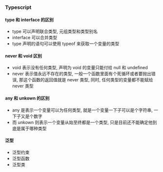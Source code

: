 ### Typescript

#### type 和 interface 的区别

- type 可以声明联合类型, 元组类型和类型别名
- interface 可以合并类型
- type 声明的语句可以使用 typeof 来获取一个变量的类型

#### never 和 void 区别

- void 表示没有任何类型, 声明为 void 的变量只能付给 null 和 undefined
- never 表示值永远不存在的类型, 一般一个函数里面有个死循环或者要抛出错误, 那这个函数的返回值就是 never 类型, 同时, 任何类型的变量都不能赋给 never 类型

#### any 和 unkown 的区别

- any 是表示一个变量可以为任何类型, 就是一个变量一下子可以是个字符串, 一下子又是个数字
- 而 unkown 则表示一个变量从始至终都是一个类型, 只是目前还不能确定他到底是属于哪种类型

#### 泛型

- 泛型约束
- 泛型函数
- 泛型类